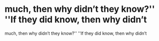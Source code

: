# much, then why didn’t they know?'' ''If they did know, then why didn’t

much, then why didn’t they know?'' ''If they did know, then why didn’t